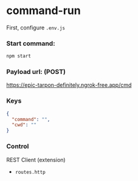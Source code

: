 # command-run

First, configure `.env.js`

### Start command:

```bash
npm start
```

### Payload url: (POST)

https://epic-tarpon-definitely.ngrok-free.app/cmd

### Keys

```json
{
  "command": "",
  "cwd": ""
}
```

### Control

REST Client (extension)

- `routes.http`
